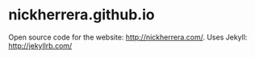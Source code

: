 nickherrera.github.io
===================

Open source code for the website: http://nickherrera.com/.
Uses Jekyll: http://jekyllrb.com/
